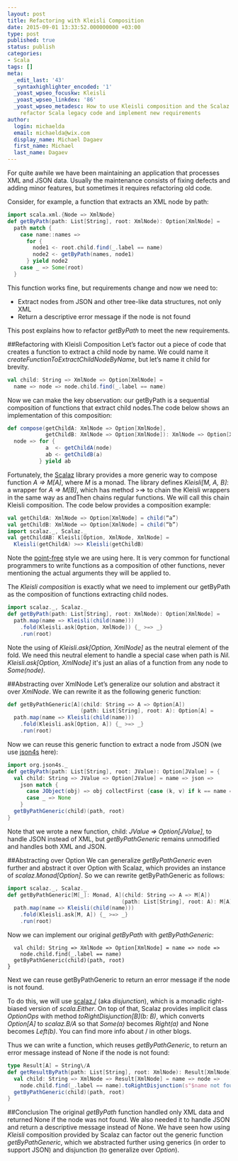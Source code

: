 ```yaml
---
layout: post
title: Refactoring with Kleisli Composition
date: 2015-09-01 13:33:52.000000000 +03:00
type: post
published: true
status: publish
categories:
- Scala
tags: []
meta:
  _edit_last: '43'
  _syntaxhighlighter_encoded: '1'
  _yoast_wpseo_focuskw: Kleisli
  _yoast_wpseo_linkdex: '86'
  _yoast_wpseo_metadesc: How to use Kleisli composition and the Scalaz library to
    refactor Scala legacy code and implement new requirements
author:
  login: michaelda
  email: michaelda@wix.com
  display_name: Michael Dagaev
  first_name: Michael
  last_name: Dagaev
---
```

For quite awhile we have been maintaining an application that processes XML and JSON data. Usually the maintenance consists of fixing defects and adding minor features, but sometimes it requires refactoring old code.

Consider, for example, a function that extracts an XML node by path:

```scala
import scala.xml.{Node => XmlNode}
def getByPath(path: List[String], root: XmlNode): Option[XmlNode] =
  path match {
    case name::names =>
      for {
        node1 <- root.child.find(_.label == name)
        node2 <- getByPath(names, node1)
      } yield node2
    case _ => Some(root)
  }
```

This function works fine, but requirements change and now we need to:

* Extract nodes from JSON and other tree-like data structures, not only XML
* Return a descriptive error message if the node is not found

This post explains how to refactor *getByPath* to meet the new requirements.

##Refactoring with Kleisli Composition
Let’s factor out a piece of code that creates a function to extract a child node by name. We could name it *createFunctionToExtractChildNodeByName*, but let’s name it child for brevity.

```scala
val child: String => XmlNode => Option[XmlNode] =
  name => node => node.child.find(_.label == name)
```

Now we can make the key observation: our getByPath is a sequential composition of functions that extract child nodes.The code below shows an implementation of this composition:

```scala
def compose(getChildA: XmlNode => Option[XmlNode],
            getChildB: XmlNode => Option[XmlNode]): XmlNode => Option[XmlNode] =
  node => for {
            a  <- getChildA(node)
            ab <- getChildB(a)
          } yield ab
```

Fortunately, the [Scalaz](https://github.com/scalaz/scalaz) library provides a more generic way to compose function *A => M[A]*, where *M* is a monad. The library defines *Kleisli[M, A, B]*: a wrapper for *A => M[B]*, which has method >=> to chain the Kleisli wrappers in the same way as andThen chains regular functions. We will call this chain Kleisli composition. The code below provides a composition example:

```scala
val getChildA: XmlNode => Option[XmlNode] = child(“a”)
val getChildB: XmlNode => Option[XmlNode] = child(“b”)
import scalaz._, Scalaz._
val getChildAB: Kleisli[Option, XmlNode, XmlNode] =
  Kleisli(getChildA) >=> Kleisli(getChildB)
```

Note the [point-free](https://wiki.haskell.org/Pointfree) style we are using here. It is very common for functional programmers to write functions as a composition of other functions, never mentioning the actual arguments they will be applied to.

The *Kleisli composition* is exactly what we need to implement our getByPath as the composition of functions extracting child nodes.

```scala
import scalaz._, Scalaz._
def getByPath(path: List[String], root: XmlNode): Option[XmlNode] =
  path.map(name => Kleisli(child(name)))
    .fold(Kleisli.ask[Option, XmlNode]) {_ >=> _}
    .run(root)
```

Note the using of *Kleisli.ask[Option, XmlNode]* as the neutral element of the fold. We need this neutral element to handle a special case when path is *Nil. Kleisli.ask[Option, XmlNode]* it's just an alias of a function from any node to *Some(node)*.

##Abstracting over XmlNode
Let’s generalize our solution and abstract it over *XmlNode*. We can rewrite it as the following generic function:

```scala
def getByPathGeneric[A](child: String => A => Option[A])
                       (path: List[String], root: A): Option[A] =
  path.map(name => Kleisli(child(name)))
    .fold(Kleisli.ask[Option, A]) {_ >=> _}
    .run(root)
```

Now we can reuse this generic function to extract a node from JSON (we use [json4s](https://github.com/json4s/json4s) here):

```scala
import org.json4s._
def getByPath(path: List[String], root: JValue): Option[JValue] = {
  val child: String => JValue => Option[JValue] = name => json =>
    json match {
      case JObject(obj) => obj collectFirst {case (k, v) if k == name => v}
      case _ => None
    }
  getByPathGeneric(child)(path, root)
}
```

Note that we wrote a new function, child: *JValue => Option[JValue]*, to handle JSON instead of XML, but *getByPathGeneric* remains unmodified and handles both XML and JSON.

##Abstracting over Option
We can generalize *getByPathGeneric* even further and abstract it over Option with Scalaz, which provides an instance of *scalaz.Monad[Option]*. So we can rewrite getByPathGeneric as follows:

```scala
import scalaz._, Scalaz._
def getByPathGeneric[M[_]: Monad, A](child: String => A => M[A])
                                    (path: List[String], root: A): M[A]=
  path.map(name => Kleisli(child(name)))
    .fold(Kleisli.ask[M, A]) {_ >=> _}
    .run(root)
```

Now we can implement our original *getByPath* with *getByPathGeneric*:

```scaladef getByPath(path: List[String], root: XmlNode): Option[XmlNode] = {
  val child: String => XmlNode => Option[XmlNode] = name => node =>
    node.child.find(_.label == name)
  getByPathGeneric(child)(path, root)
}
```

Next we can reuse getByPathGeneric to return an error message if the node is not found.

To do this, we will use [scalaz.\/](https://github.com/scalaz/scalaz/blob/scalaz-seven/core/src/main/scala/scalaz/Either.scala) (aka *disjunction*), which is a monadic right-biased version of *scala.Either*. On top of that, Scalaz provides implicit class *OptionOps* with method *toRightDisjunction[B](b: B)*, which converts *Option[A]* to *scalaz.B\/A* so that *Some(a)* becomes *Right(a)* and None becomes *Left(b)*. You can find more info about \/ in other blogs.

Thus we can write a function, which reuses *getByPathGeneric*, to return an error message instead of None if the node is not found:

```scala
type Result[A] = String\/A
def getResultByPath(path: List[String], root: XmlNode): Result[XmlNode] = {
  val child: String => XmlNode => Result[XmlNode] = name => node =>
    node.child.find(_.label == name).toRightDisjunction(s"$name not found")
  getByPathGeneric(child)(path, root)
}
```

##Conclusion
The original *getByPath* function handled only XML data and returned None if the node was not found. We also needed it to handle JSON and return a descriptive message instead of None.
We have seen how using *Kleisli* composition provided by Scalaz can factor out the generic function *getByPathGeneric*, which we abstracted further using generics (in order to support JSON) and disjunction (to generalize over *Option*).
